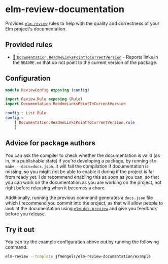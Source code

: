 # elm-review-documentation

Provides [`elm-review`](https://package.elm-lang.org/packages/jfmengels/elm-review/latest/) rules to help with the quality and correctness of your Elm project's documentation.


## Provided rules

- [🔧 `Documentation.ReadmeLinksPointToCurrentVersion`](https://package.elm-lang.org/packages/jfmengels/elm-review-documentation/1.0.2/Documentation-ReadmeLinksPointToCurrentVersion "Provides automatic fixes") - Reports links in the `README.md` that do not point to the current version of the package.

## Configuration

```elm
module ReviewConfig exposing (config)

import Review.Rule exposing (Rule)
import Documentation.ReadmeLinksPointToCurrentVersion

config : List Rule
config =
    [ Documentation.ReadmeLinksPointToCurrentVersion.rule
    ]
```

## Advice for package authors

You can ask the compiler to check whether the documentation is valid (as in, in a publishable state) if you're developing a package, by running `elm make --docs=docs.json`.
It will fail the compilation if documentation is missing, so you might not be able to enable it during if the project is
far from ready yet. I do recommend enabling this as soon as you can, so that you can work on the documentation as you are
working on the project, not right before releasing when it becomes a chore.

Additionally, running the previous command generates a `docs.json` file which I recommend you commit into the project, as
that will allow people to look at the documentation using [`elm-doc-preview`](https://elm-doc-preview.netlify.app/) and
give you feedback before you release.

## Try it out

You can try the example configuration above out by running the following command:

```bash
elm-review --template jfmengels/elm-review-documentation/example
```
